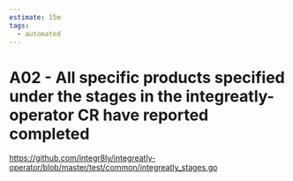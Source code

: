 ```yaml
---
estimate: 15m
tags:
  - automated
---
```


# A02 - All specific products specified under the stages in the integreatly-operator CR have reported completed

https://github.com/integr8ly/integreatly-operator/blob/master/test/common/integreatly_stages.go
